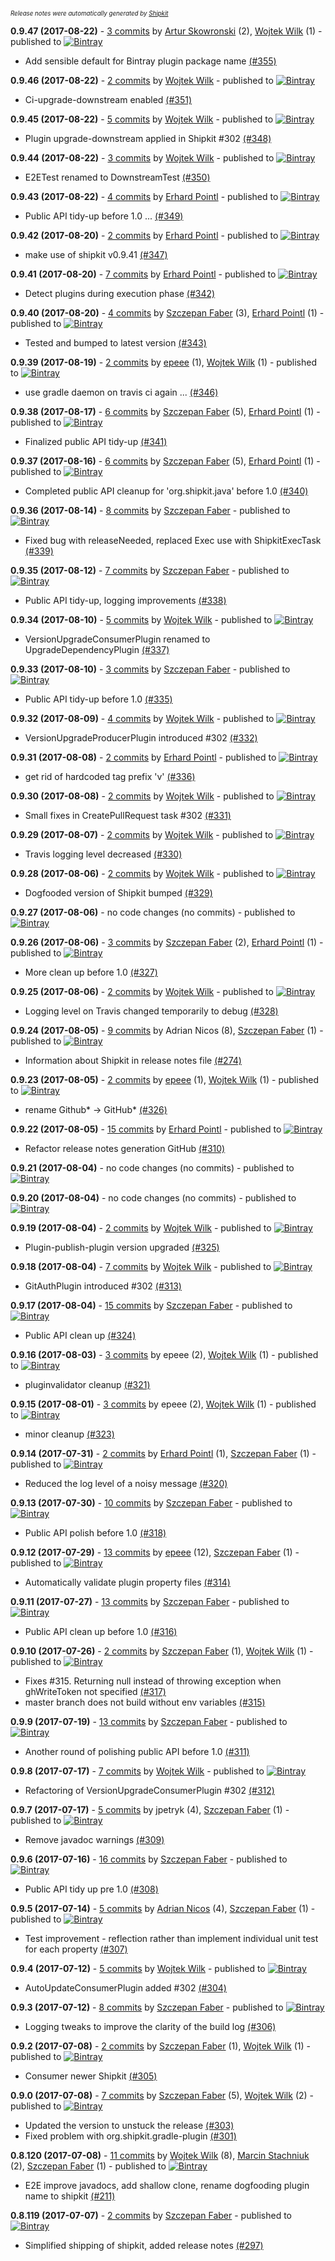 <sup><sup>*Release notes were automatically generated by [Shipkit](http://shipkit.org/)*</sup></sup>

**0.9.47 (2017-08-22)** - [3 commits](https://github.com/mockito/shipkit/compare/v0.9.46...v0.9.47) by [Artur Skowronski](https://github.com/ArturSkowronski) (2), [Wojtek Wilk](http://github.com/wwilk) (1) - published to [![Bintray](https://img.shields.io/badge/Bintray-0.9.47-green.svg)](https://plugins.gradle.org/plugin/org.shipkit.java/0.9.47)
 - Add sensible default for Bintray plugin package name [(#355)](https://github.com/mockito/shipkit/pull/355)

**0.9.46 (2017-08-22)** - [2 commits](https://github.com/mockito/shipkit/compare/v0.9.45...v0.9.46) by [Wojtek Wilk](http://github.com/wwilk) - published to [![Bintray](https://img.shields.io/badge/Bintray-0.9.46-green.svg)](https://plugins.gradle.org/plugin/org.shipkit.java/0.9.46)
 - Ci-upgrade-downstream enabled [(#351)](https://github.com/mockito/shipkit/pull/351)

**0.9.45 (2017-08-22)** - [5 commits](https://github.com/mockito/shipkit/compare/v0.9.44...v0.9.45) by [Wojtek Wilk](http://github.com/wwilk) - published to [![Bintray](https://img.shields.io/badge/Bintray-0.9.45-green.svg)](https://plugins.gradle.org/plugin/org.shipkit.java/0.9.45)
 - Plugin upgrade-downstream applied in Shipkit #302 [(#348)](https://github.com/mockito/shipkit/pull/348)

**0.9.44 (2017-08-22)** - [3 commits](https://github.com/mockito/shipkit/compare/v0.9.43...v0.9.44) by [Wojtek Wilk](http://github.com/wwilk) - published to [![Bintray](https://img.shields.io/badge/Bintray-0.9.44-green.svg)](https://plugins.gradle.org/plugin/org.shipkit.java/0.9.44)
 - E2ETest renamed to DownstreamTest [(#350)](https://github.com/mockito/shipkit/pull/350)

**0.9.43 (2017-08-22)** - [4 commits](https://github.com/mockito/shipkit/compare/v0.9.42...v0.9.43) by [Erhard Pointl](http://github.com/epeee) - published to [![Bintray](https://img.shields.io/badge/Bintray-0.9.43-green.svg)](https://plugins.gradle.org/plugin/org.shipkit.java/0.9.43)
 - Public API tidy-up before 1.0 ... [(#349)](https://github.com/mockito/shipkit/pull/349)

**0.9.42 (2017-08-20)** - [2 commits](https://github.com/mockito/shipkit/compare/v0.9.41...v0.9.42) by [Erhard Pointl](http://github.com/epeee) - published to [![Bintray](https://img.shields.io/badge/Bintray-0.9.42-green.svg)](https://plugins.gradle.org/plugin/org.shipkit.java/0.9.42)
 - make use of shipkit v0.9.41 [(#347)](https://github.com/mockito/shipkit/pull/347)

**0.9.41 (2017-08-20)** - [7 commits](https://github.com/mockito/shipkit/compare/v0.9.40...v0.9.41) by [Erhard Pointl](http://github.com/epeee) - published to [![Bintray](https://img.shields.io/badge/Bintray-0.9.41-green.svg)](https://plugins.gradle.org/plugin/org.shipkit.java/0.9.41)
 - Detect plugins during execution phase [(#342)](https://github.com/mockito/shipkit/pull/342)

**0.9.40 (2017-08-20)** - [4 commits](https://github.com/mockito/shipkit/compare/v0.9.39...v0.9.40) by [Szczepan Faber](http://github.com/szczepiq) (3), [Erhard Pointl](http://github.com/epeee) (1) - published to [![Bintray](https://img.shields.io/badge/Bintray-0.9.40-green.svg)](https://plugins.gradle.org/plugin/org.shipkit.java/0.9.40)
 - Tested and bumped to latest version [(#343)](https://github.com/mockito/shipkit/pull/343)

**0.9.39 (2017-08-19)** - [2 commits](https://github.com/mockito/shipkit/compare/v0.9.38...v0.9.39) by [epeee](https://github.com/epeee) (1), [Wojtek Wilk](http://github.com/wwilk) (1) - published to [![Bintray](https://img.shields.io/badge/Bintray-0.9.39-green.svg)](https://plugins.gradle.org/plugin/org.shipkit.java/0.9.39)
 - use gradle daemon on travis ci again ... [(#346)](https://github.com/mockito/shipkit/pull/346)

**0.9.38 (2017-08-17)** - [6 commits](https://github.com/mockito/shipkit/compare/v0.9.37...v0.9.38) by [Szczepan Faber](http://github.com/szczepiq) (5), [Erhard Pointl](http://github.com/epeee) (1) - published to [![Bintray](https://img.shields.io/badge/Bintray-0.9.38-green.svg)](https://plugins.gradle.org/plugin/org.shipkit.java/0.9.38)
 - Finalized public API tidy-up [(#341)](https://github.com/mockito/shipkit/pull/341)

**0.9.37 (2017-08-16)** - [6 commits](https://github.com/mockito/shipkit/compare/v0.9.36...v0.9.37) by [Szczepan Faber](http://github.com/szczepiq) (5), [Erhard Pointl](http://github.com/epeee) (1) - published to [![Bintray](https://img.shields.io/badge/Bintray-0.9.37-green.svg)](https://plugins.gradle.org/plugin/org.shipkit.java/0.9.37)
 - Completed public API cleanup for 'org.shipkit.java' before 1.0 [(#340)](https://github.com/mockito/shipkit/pull/340)

**0.9.36 (2017-08-14)** - [8 commits](https://github.com/mockito/shipkit/compare/v0.9.35...v0.9.36) by [Szczepan Faber](http://github.com/szczepiq) - published to [![Bintray](https://img.shields.io/badge/Bintray-0.9.36-green.svg)](https://plugins.gradle.org/plugin/org.shipkit.java/0.9.36)
 - Fixed bug with releaseNeeded, replaced Exec use with ShipkitExecTask [(#339)](https://github.com/mockito/shipkit/pull/339)

**0.9.35 (2017-08-12)** - [7 commits](https://github.com/mockito/shipkit/compare/v0.9.34...v0.9.35) by [Szczepan Faber](http://github.com/szczepiq) - published to [![Bintray](https://img.shields.io/badge/Bintray-0.9.35-green.svg)](https://plugins.gradle.org/plugin/org.shipkit.java/0.9.35)
 - Public API tidy-up, logging improvements [(#338)](https://github.com/mockito/shipkit/pull/338)

**0.9.34 (2017-08-10)** - [5 commits](https://github.com/mockito/shipkit/compare/v0.9.33...v0.9.34) by [Wojtek Wilk](http://github.com/wwilk) - published to [![Bintray](https://img.shields.io/badge/Bintray-0.9.34-green.svg)](https://plugins.gradle.org/plugin/org.shipkit.java/0.9.34)
 - VersionUpgradeConsumerPlugin renamed to UpgradeDependencyPlugin [(#337)](https://github.com/mockito/shipkit/pull/337)

**0.9.33 (2017-08-10)** - [3 commits](https://github.com/mockito/shipkit/compare/v0.9.32...v0.9.33) by [Szczepan Faber](http://github.com/szczepiq) - published to [![Bintray](https://img.shields.io/badge/Bintray-0.9.33-green.svg)](https://plugins.gradle.org/plugin/org.shipkit.java/0.9.33)
 - Public API tidy-up before 1.0 [(#335)](https://github.com/mockito/shipkit/pull/335)

**0.9.32 (2017-08-09)** - [4 commits](https://github.com/mockito/shipkit/compare/v0.9.31...v0.9.32) by [Wojtek Wilk](http://github.com/wwilk) - published to [![Bintray](https://img.shields.io/badge/Bintray-0.9.32-green.svg)](https://plugins.gradle.org/plugin/org.shipkit.java/0.9.32)
 - VersionUpgradeProducerPlugin introduced #302 [(#332)](https://github.com/mockito/shipkit/pull/332)

**0.9.31 (2017-08-08)** - [2 commits](https://github.com/mockito/shipkit/compare/v0.9.30...v0.9.31) by [Erhard Pointl](http://github.com/epeee) - published to [![Bintray](https://img.shields.io/badge/Bintray-0.9.31-green.svg)](https://plugins.gradle.org/plugin/org.shipkit.java/0.9.31)
 - get rid of hardcoded tag prefix 'v' [(#336)](https://github.com/mockito/shipkit/pull/336)

**0.9.30 (2017-08-08)** - [2 commits](https://github.com/mockito/shipkit/compare/v0.9.29...v0.9.30) by [Wojtek Wilk](http://github.com/wwilk) - published to [![Bintray](https://img.shields.io/badge/Bintray-0.9.30-green.svg)](https://plugins.gradle.org/plugin/org.shipkit.java/0.9.30)
 - Small fixes in CreatePullRequest task #302 [(#331)](https://github.com/mockito/shipkit/pull/331)

**0.9.29 (2017-08-07)** - [2 commits](https://github.com/mockito/shipkit/compare/v0.9.28...v0.9.29) by [Wojtek Wilk](http://github.com/wwilk) - published to [![Bintray](https://img.shields.io/badge/Bintray-0.9.29-green.svg)](https://plugins.gradle.org/plugin/org.shipkit.java/0.9.29)
 - Travis logging level decreased [(#330)](https://github.com/mockito/shipkit/pull/330)

**0.9.28 (2017-08-06)** - [2 commits](https://github.com/mockito/shipkit/compare/v0.9.27...v0.9.28) by [Wojtek Wilk](http://github.com/wwilk) - published to [![Bintray](https://img.shields.io/badge/Bintray-0.9.28-green.svg)](https://plugins.gradle.org/plugin/org.shipkit.java/0.9.28)
 - Dogfooded version of Shipkit bumped [(#329)](https://github.com/mockito/shipkit/pull/329)

**0.9.27 (2017-08-06)** - no code changes (no commits) - published to [![Bintray](https://img.shields.io/badge/Bintray-0.9.27-green.svg)](https://plugins.gradle.org/plugin/org.shipkit.java/0.9.27)

**0.9.26 (2017-08-06)** - [3 commits](https://github.com/mockito/shipkit/compare/v0.9.25...v0.9.26) by [Szczepan Faber](http://github.com/szczepiq) (2), [Erhard Pointl](http://github.com/epeee) (1) - published to [![Bintray](https://img.shields.io/badge/Bintray-0.9.26-green.svg)](https://plugins.gradle.org/plugin/org.shipkit.java/0.9.26)
 - More clean up before 1.0 [(#327)](https://github.com/mockito/shipkit/pull/327)

**0.9.25 (2017-08-06)** - [2 commits](https://github.com/mockito/shipkit/compare/v0.9.24...v0.9.25) by [Wojtek Wilk](http://github.com/wwilk) - published to [![Bintray](https://img.shields.io/badge/Bintray-0.9.25-green.svg)](https://plugins.gradle.org/plugin/org.shipkit.java/0.9.25)
 - Logging level on Travis changed temporarily to debug [(#328)](https://github.com/mockito/shipkit/pull/328)

**0.9.24 (2017-08-05)** - [9 commits](https://github.com/mockito/shipkit/compare/v0.9.23...v0.9.24) by Adrian Nicos (8), [Szczepan Faber](http://github.com/szczepiq) (1) - published to [![Bintray](https://img.shields.io/badge/Bintray-0.9.24-green.svg)](https://plugins.gradle.org/plugin/org.shipkit.java/0.9.24)
 - Information about Shipkit in release notes file [(#274)](https://github.com/mockito/shipkit/pull/274)

**0.9.23 (2017-08-05)** - [2 commits](https://github.com/mockito/shipkit/compare/v0.9.22...v0.9.23) by [epeee](https://github.com/epeee) (1), [Wojtek Wilk](http://github.com/wwilk) (1) - published to [![Bintray](https://img.shields.io/badge/Bintray-0.9.23-green.svg)](https://plugins.gradle.org/plugin/org.shipkit.java/0.9.23)
 - rename Github* -> GitHub* [(#326)](https://github.com/mockito/shipkit/pull/326)

**0.9.22 (2017-08-05)** - [15 commits](https://github.com/mockito/shipkit/compare/v0.9.21...v0.9.22) by [Erhard Pointl](http://github.com/epeee) - published to [![Bintray](https://img.shields.io/badge/Bintray-0.9.22-green.svg)](https://plugins.gradle.org/plugin/org.shipkit.java/0.9.22)
 - Refactor release notes generation GitHub [(#310)](https://github.com/mockito/shipkit/pull/310)

**0.9.21 (2017-08-04)** - no code changes (no commits) - published to [![Bintray](https://img.shields.io/badge/Bintray-0.9.21-green.svg)](https://plugins.gradle.org/plugin/org.shipkit.java/0.9.21)

**0.9.20 (2017-08-04)** - no code changes (no commits) - published to [![Bintray](https://img.shields.io/badge/Bintray-0.9.20-green.svg)](https://plugins.gradle.org/plugin/org.shipkit.java/0.9.20)

**0.9.19 (2017-08-04)** - [2 commits](https://github.com/mockito/shipkit/compare/v0.9.18...v0.9.19) by [Wojtek Wilk](http://github.com/wwilk) - published to [![Bintray](https://img.shields.io/badge/Bintray-0.9.19-green.svg)](https://plugins.gradle.org/plugin/org.shipkit.java/0.9.19)
 - Plugin-publish-plugin version upgraded [(#325)](https://github.com/mockito/shipkit/pull/325)

**0.9.18 (2017-08-04)** - [7 commits](https://github.com/mockito/shipkit/compare/v0.9.17...v0.9.18) by [Wojtek Wilk](http://github.com/wwilk) - published to [![Bintray](https://img.shields.io/badge/Bintray-0.9.18-green.svg)](https://plugins.gradle.org/plugin/org.shipkit.java/0.9.18)
 - GitAuthPlugin introduced #302 [(#313)](https://github.com/mockito/shipkit/pull/313)

**0.9.17 (2017-08-04)** - [15 commits](https://github.com/mockito/shipkit/compare/v0.9.16...v0.9.17) by [Szczepan Faber](http://github.com/szczepiq) - published to [![Bintray](https://img.shields.io/badge/Bintray-0.9.17-green.svg)](https://plugins.gradle.org/plugin/org.shipkit.java/0.9.17)
 - Public API clean up [(#324)](https://github.com/mockito/shipkit/pull/324)

**0.9.16 (2017-08-03)** - [3 commits](https://github.com/mockito/shipkit/compare/v0.9.15...v0.9.16) by epeee (2), [Wojtek Wilk](http://github.com/wwilk) (1) - published to [![Bintray](https://img.shields.io/badge/Bintray-0.9.16-green.svg)](https://plugins.gradle.org/plugin/org.shipkit.java/0.9.16)
 - pluginvalidator cleanup [(#321)](https://github.com/mockito/shipkit/pull/321)

**0.9.15 (2017-08-01)** - [3 commits](https://github.com/mockito/shipkit/compare/v0.9.14...v0.9.15) by epeee (2), [Wojtek Wilk](http://github.com/wwilk) (1) - published to [![Bintray](https://img.shields.io/badge/Bintray-0.9.15-green.svg)](https://plugins.gradle.org/plugin/org.shipkit.java/0.9.15)
 - minor cleanup [(#323)](https://github.com/mockito/shipkit/pull/323)

**0.9.14 (2017-07-31)** - [2 commits](https://github.com/mockito/shipkit/compare/v0.9.13...v0.9.14) by [Erhard Pointl](http://github.com/epeee) (1), [Szczepan Faber](http://github.com/szczepiq) (1) - published to [![Bintray](https://img.shields.io/badge/Bintray-0.9.14-green.svg)](https://plugins.gradle.org/plugin/org.shipkit.java/0.9.14)
 - Reduced the log level of a noisy message [(#320)](https://github.com/mockito/shipkit/pull/320)

**0.9.13 (2017-07-30)** - [10 commits](https://github.com/mockito/shipkit/compare/v0.9.12...v0.9.13) by [Szczepan Faber](http://github.com/szczepiq) - published to [![Bintray](https://img.shields.io/badge/Bintray-0.9.13-green.svg)](https://plugins.gradle.org/plugin/org.shipkit.java/0.9.13)
 - Public API polish before 1.0 [(#318)](https://github.com/mockito/shipkit/pull/318)

**0.9.12 (2017-07-29)** - [13 commits](https://github.com/mockito/shipkit/compare/v0.9.11...v0.9.12) by [epeee](https://github.com/epeee) (12), [Szczepan Faber](http://github.com/szczepiq) (1) - published to [![Bintray](https://img.shields.io/badge/Bintray-0.9.12-green.svg)](https://plugins.gradle.org/plugin/org.shipkit.java/0.9.12)
 - Automatically validate plugin property files [(#314)](https://github.com/mockito/shipkit/pull/314)

**0.9.11 (2017-07-27)** - [13 commits](https://github.com/mockito/shipkit/compare/v0.9.10...v0.9.11) by [Szczepan Faber](http://github.com/szczepiq) - published to [![Bintray](https://img.shields.io/badge/Bintray-0.9.11-green.svg)](https://plugins.gradle.org/plugin/org.shipkit.java/0.9.11)
 - Public API clean up before 1.0 [(#316)](https://github.com/mockito/shipkit/pull/316)

**0.9.10 (2017-07-26)** - [2 commits](https://github.com/mockito/shipkit/compare/v0.9.9...v0.9.10) by [Szczepan Faber](http://github.com/szczepiq) (1), [Wojtek Wilk](http://github.com/wwilk) (1) - published to [![Bintray](https://img.shields.io/badge/Bintray-0.9.10-green.svg)](https://plugins.gradle.org/plugin/org.shipkit.java/0.9.10)
 - Fixes #315. Returning null instead of throwing exception when ghWriteToken not specified [(#317)](https://github.com/mockito/shipkit/pull/317)
 - master branch does not build without env variables [(#315)](https://github.com/mockito/shipkit/issues/315)

**0.9.9 (2017-07-19)** - [13 commits](https://github.com/mockito/shipkit/compare/v0.9.8...v0.9.9) by [Szczepan Faber](http://github.com/szczepiq) - published to [![Bintray](https://img.shields.io/badge/Bintray-0.9.9-green.svg)](https://plugins.gradle.org/plugin/org.shipkit.java/0.9.9)
 - Another round of polishing public API before 1.0 [(#311)](https://github.com/mockito/shipkit/pull/311)

**0.9.8 (2017-07-17)** - [7 commits](https://github.com/mockito/shipkit/compare/v0.9.7...v0.9.8) by [Wojtek Wilk](http://github.com/wwilk) - published to [![Bintray](https://img.shields.io/badge/Bintray-0.9.8-green.svg)](https://plugins.gradle.org/plugin/org.shipkit.java/0.9.8)
 - Refactoring of VersionUpgradeConsumerPlugin #302 [(#312)](https://github.com/mockito/shipkit/pull/312)

**0.9.7 (2017-07-17)** - [5 commits](https://github.com/mockito/shipkit/compare/v0.9.6...v0.9.7) by jpetryk (4), [Szczepan Faber](http://github.com/szczepiq) (1) - published to [![Bintray](https://img.shields.io/badge/Bintray-0.9.7-green.svg)](https://plugins.gradle.org/plugin/org.shipkit.java/0.9.7)
 - Remove javadoc warnings [(#309)](https://github.com/mockito/shipkit/pull/309)

**0.9.6 (2017-07-16)** - [16 commits](https://github.com/mockito/shipkit/compare/v0.9.5...v0.9.6) by [Szczepan Faber](http://github.com/szczepiq) - published to [![Bintray](https://img.shields.io/badge/Bintray-0.9.6-green.svg)](https://plugins.gradle.org/plugin/org.shipkit.java/0.9.6)
 - Public API tidy up pre 1.0 [(#308)](https://github.com/mockito/shipkit/pull/308)

**0.9.5 (2017-07-14)** - [5 commits](https://github.com/mockito/shipkit/compare/v0.9.4...v0.9.5) by [Adrian Nicos](https://github.com/anicos) (4), [Szczepan Faber](http://github.com/szczepiq) (1) - published to [![Bintray](https://img.shields.io/badge/Bintray-0.9.5-green.svg)](https://plugins.gradle.org/plugin/org.shipkit.java/0.9.5)
 - Test improvement - reflection rather than implement individual unit test for each property [(#307)](https://github.com/mockito/shipkit/pull/307)

**0.9.4 (2017-07-12)** - [5 commits](https://github.com/mockito/shipkit/compare/v0.9.3...v0.9.4) by [Wojtek Wilk](http://github.com/wwilk) - published to [![Bintray](https://img.shields.io/badge/Bintray-0.9.4-green.svg)](https://plugins.gradle.org/plugin/org.shipkit.java/0.9.4)
 - AutoUpdateConsumerPlugin added #302 [(#304)](https://github.com/mockito/shipkit/pull/304)

**0.9.3 (2017-07-12)** - [8 commits](https://github.com/mockito/shipkit/compare/v0.9.2...v0.9.3) by [Szczepan Faber](http://github.com/szczepiq) - published to [![Bintray](https://img.shields.io/badge/Bintray-0.9.3-green.svg)](https://plugins.gradle.org/plugin/org.shipkit.java/0.9.3)
 - Logging tweaks to improve the clarity of the build log [(#306)](https://github.com/mockito/shipkit/pull/306)

**0.9.2 (2017-07-08)** - [2 commits](https://github.com/mockito/shipkit/compare/v0.9.0...v0.9.2) by [Szczepan Faber](http://github.com/szczepiq) (1), [Wojtek Wilk](http://github.com/wwilk) (1) - published to [![Bintray](https://img.shields.io/badge/Bintray-0.9.2-green.svg)](https://plugins.gradle.org/plugin/org.shipkit.java/0.9.2)
 - Consumer newer Shipkit [(#305)](https://github.com/mockito/shipkit/pull/305)

**0.9.0 (2017-07-08)** - [7 commits](https://github.com/mockito/shipkit/compare/v0.8.120...v0.9.0) by [Szczepan Faber](http://github.com/szczepiq) (5), [Wojtek Wilk](http://github.com/wwilk) (2) - published to [![Bintray](https://img.shields.io/badge/Bintray-0.9.0-green.svg)](https://plugins.gradle.org/plugin/org.shipkit.java/0.9.0)
 - Updated the version to unstuck the release [(#303)](https://github.com/mockito/shipkit/pull/303)
 - Fixed problem with org.shipkit.gradle-plugin [(#301)](https://github.com/mockito/shipkit/pull/301)

**0.8.120 (2017-07-08)** - [11 commits](https://github.com/mockito/shipkit/compare/v0.8.119...v0.8.120) by [Wojtek Wilk](http://github.com/wwilk) (8), [Marcin Stachniuk](http://github.com/mstachniuk) (2), [Szczepan Faber](http://github.com/szczepiq) (1) - published to [![Bintray](https://img.shields.io/badge/Bintray-0.8.120-green.svg)](https://plugins.gradle.org/plugin/org.shipkit.java/0.8.120)
 - E2E improve javadocs, add shallow clone, rename dogfooding plugin name to shipkit [(#211)](https://github.com/mockito/shipkit/pull/211)

**0.8.119 (2017-07-07)** - [2 commits](https://github.com/mockito/shipkit/compare/v0.8.118...v0.8.119) by [Szczepan Faber](http://github.com/szczepiq) - published to [![Bintray](https://img.shields.io/badge/Bintray-0.8.119-green.svg)](https://plugins.gradle.org/plugin/org.shipkit.java/0.8.119)
 - Simplified shipping of shipkit, added release notes [(#297)](https://github.com/mockito/shipkit/pull/297)

